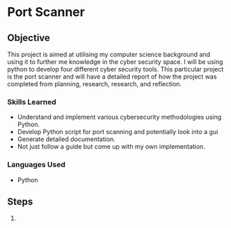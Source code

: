 # Port Scanner

## Objective

This project is aimed at utilising my computer science background and using it to further me knowledge in the cyber security space. I will be using python to develop four different cyber security tools. This particular project is the port scanner and will have a detailed report of how the project was completed from planning, research, research, and reflection.

### Skills Learned

- Understand and implement various cybersecurity methodologies using Python.
- Develop Python script for port scanning and potentially look into a gui
- Generate detailed documentation.
- Not just follow a guide but come up with my own implementation.

### Languages Used

- Python


## Steps

1. 
